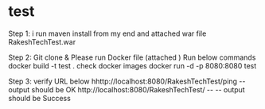 # test

Step 1:
i run maven install from my end and attached war file
RakeshTechTest.war

Step 2:
Git clone & Please run Docker file (attached )
Run below commands
    docker build -t test .
    check docker images
    docker run -d -p 8080:8080 test

Step 3:
 verify URL below
 hhttp://localhost:8080/RakeshTechTest/ping  -- output should be OK
 http://localhost:8080/RakeshTechTest/      -- -- output should be Success
    

